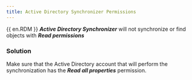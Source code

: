 ```yaml
---
title: Active Directory Synchronizer Permissions
---
```

{{ en.RDM }} ***Active Directory Synchronizer*** will not synchronize or find objects with ***Read permissions***
### Solution
Make sure that the Active Directory account that will perform the synchronization has the ***Read all properties*** permission.
